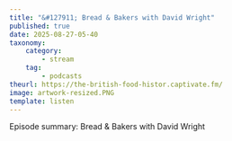 ```yaml
---
title: "&#127911; Bread & Bakers with David Wright"
published: true
date: 2025-08-27-05-40
taxonomy:
    category:
        - stream
    tag:
        - podcasts
theurl: https://the-british-food-histor.captivate.fm/
image: artwork-resized.PNG
template: listen
---
```


Episode summary: Bread & Bakers with David Wright
